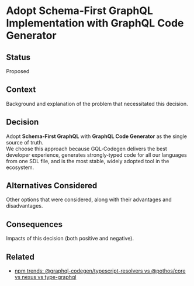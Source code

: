 # Adopt Schema‑First GraphQL Implementation with GraphQL Code Generator

## Status

Proposed

## Context

Background and explanation of the problem that necessitated this decision.

## Decision

Adopt **Schema‑First GraphQL** with **GraphQL Code Generator** as the single source of truth.  
We choose this approach because GQL‑Codegen delivers the best developer experience, generates strongly‑typed code for all our languages from one SDL file, and is the most stable, widely adopted tool in the ecosystem.

## Alternatives Considered

Other options that were considered, along with their advantages and disadvantages.

## Consequences

Impacts of this decision (both positive and negative).

## Related

* [npm trends: @graphql-codegen/typescript-resolvers vs @pothos/core vs nexus vs type-graphql](https://npmtrends.com/@graphql-codegen/typescript-resolvers-vs-@pothos/core-vs-nexus-vs-type-graphql)